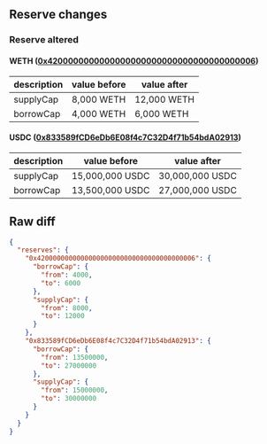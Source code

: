 ## Reserve changes

### Reserve altered

#### WETH ([0x4200000000000000000000000000000000000006](https://basescan.org/address/0x4200000000000000000000000000000000000006))

| description | value before | value after |
| --- | --- | --- |
| supplyCap | 8,000 WETH | 12,000 WETH |
| borrowCap | 4,000 WETH | 6,000 WETH |


#### USDC ([0x833589fCD6eDb6E08f4c7C32D4f71b54bdA02913](https://basescan.org/address/0x833589fCD6eDb6E08f4c7C32D4f71b54bdA02913))

| description | value before | value after |
| --- | --- | --- |
| supplyCap | 15,000,000 USDC | 30,000,000 USDC |
| borrowCap | 13,500,000 USDC | 27,000,000 USDC |


## Raw diff

```json
{
  "reserves": {
    "0x4200000000000000000000000000000000000006": {
      "borrowCap": {
        "from": 4000,
        "to": 6000
      },
      "supplyCap": {
        "from": 8000,
        "to": 12000
      }
    },
    "0x833589fCD6eDb6E08f4c7C32D4f71b54bdA02913": {
      "borrowCap": {
        "from": 13500000,
        "to": 27000000
      },
      "supplyCap": {
        "from": 15000000,
        "to": 30000000
      }
    }
  }
}
```